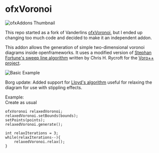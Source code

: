 # ofxVoronoi

![ofxAddons Thumbnail](https://raw.githubusercontent.com/madc/ofxVoronoi/master/ofxaddons_thumbnail.png)

This repo started as a fork of Vanderlins [ofxVoronoi](https://github.com/vanderlin/ofxVoronoi), but I ended up changing too much code and decided to make it an independent addon.

This addon allows the generation of simple two-dimensional voronoi diagrams inside openframeworks. It uses a modified version of [Stephan Fortune's sweep line algorithm](http://ect.bell-labs.com/who/sjf/) written by Chris H. Rycroft for the [Voro++ project](http://math.lbl.gov/voro++/).

![Basic Example](https://github.com/madc/ofxVoronoi/raw/master/ofxVoronoi_Screenshot.png)


Borg update:
Added support for [Lloyd's algorithm](https://en.wikipedia.org/wiki/Lloyd%27s_algorithm) useful for relaxing the diagram for use with stippling effects.

Example:  
Create as usual
```
ofxVoronoi relaxedVoronoi;
relaxedVoronoi.setBounds(bounds);
setPoints(points);
relaxedVoronoi.generate();

int relaxIterations = 3;
while(relaxIterations--){
	relaxedVoronoi.relax();
}
```

